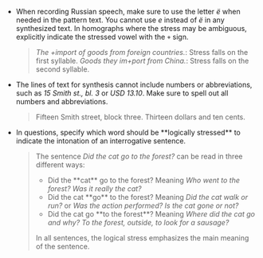 * When recording Russian speech, make sure to use the letter _ё_ when needed in the pattern text. You cannot use _е_ instead of _ё_ in any synthesized text. In homographs where the stress may be ambiguous, explicitly indicate the stressed vowel with the `+` sign.
   > _The +import of goods from foreign countries._: Stress falls on the first syllable.
   > _Goods they im+port from China._: Stress falls on the second syllable.

* The lines of text for synthesis cannot include numbers or abbreviations, such as _15 Smith st., bl. 3_ or _USD 13.10_. Make sure to spell out all numbers and abbreviations.
   > Fifteen Smith street, block three.
   > Thirteen dollars and ten cents.

* In questions, specify which word should be \*\*logically stressed\*\* to indicate the intonation of an interrogative sentence.

   > The sentence _Did the cat go to the forest?_ can be read in three different ways:
   > * Did the \*\*cat\*\* go to the forest? Meaning _Who went to the forest? Was it really the cat?_
   > * Did the cat \*\*go\*\* to the forest? Meaning _Did the cat walk or run?_ or _Was the action performed? Is the cat gone or not?_
   > * Did the cat go \*\*to the forest\*\*? Meaning _Where did the cat go and why? To the forest, outside, to look for a sausage?_
   >
   > In all sentences, the logical stress emphasizes the main meaning of the sentence.
